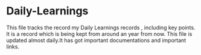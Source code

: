 # Daily-Learnings


This file tracks the record my Daily Learnings records , including key points. It is a record which is being kept from around an year from now.
This file is updated almost daily.It has got important documentations and important links.
